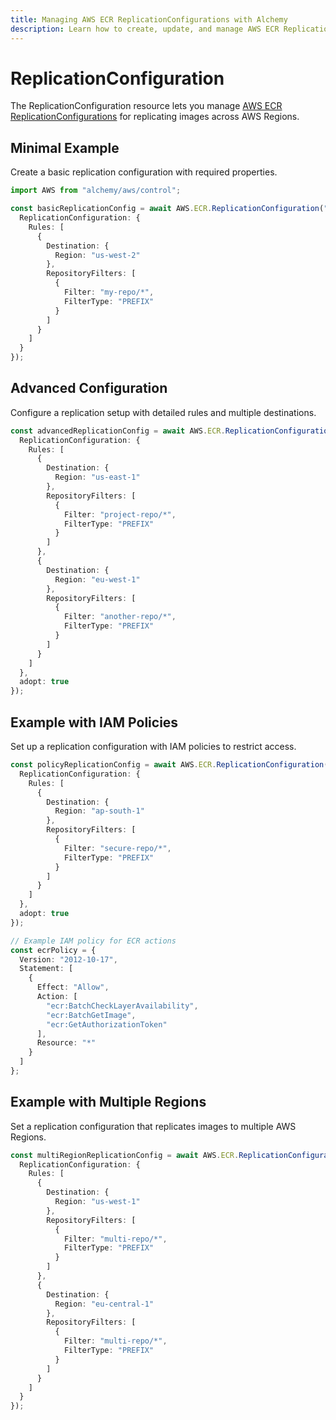 ```yaml
---
title: Managing AWS ECR ReplicationConfigurations with Alchemy
description: Learn how to create, update, and manage AWS ECR ReplicationConfigurations using Alchemy Cloud Control.
---
```


# ReplicationConfiguration

The ReplicationConfiguration resource lets you manage [AWS ECR ReplicationConfigurations](https://docs.aws.amazon.com/ecr/latest/userguide/) for replicating images across AWS Regions.

## Minimal Example

Create a basic replication configuration with required properties.

```ts
import AWS from "alchemy/aws/control";

const basicReplicationConfig = await AWS.ECR.ReplicationConfiguration("basicReplicationConfig", {
  ReplicationConfiguration: {
    Rules: [
      {
        Destination: {
          Region: "us-west-2"
        },
        RepositoryFilters: [
          {
            Filter: "my-repo/*",
            FilterType: "PREFIX"
          }
        ]
      }
    ]
  }
});
```

## Advanced Configuration

Configure a replication setup with detailed rules and multiple destinations.

```ts
const advancedReplicationConfig = await AWS.ECR.ReplicationConfiguration("advancedReplicationConfig", {
  ReplicationConfiguration: {
    Rules: [
      {
        Destination: {
          Region: "us-east-1"
        },
        RepositoryFilters: [
          {
            Filter: "project-repo/*",
            FilterType: "PREFIX"
          }
        ]
      },
      {
        Destination: {
          Region: "eu-west-1"
        },
        RepositoryFilters: [
          {
            Filter: "another-repo/*",
            FilterType: "PREFIX"
          }
        ]
      }
    ]
  },
  adopt: true
});
```

## Example with IAM Policies

Set up a replication configuration with IAM policies to restrict access.

```ts
const policyReplicationConfig = await AWS.ECR.ReplicationConfiguration("policyReplicationConfig", {
  ReplicationConfiguration: {
    Rules: [
      {
        Destination: {
          Region: "ap-south-1"
        },
        RepositoryFilters: [
          {
            Filter: "secure-repo/*",
            FilterType: "PREFIX"
          }
        ]
      }
    ]
  },
  adopt: true
});

// Example IAM policy for ECR actions
const ecrPolicy = {
  Version: "2012-10-17",
  Statement: [
    {
      Effect: "Allow",
      Action: [
        "ecr:BatchCheckLayerAvailability",
        "ecr:BatchGetImage",
        "ecr:GetAuthorizationToken"
      ],
      Resource: "*"
    }
  ]
};
```

## Example with Multiple Regions

Set a replication configuration that replicates images to multiple AWS Regions.

```ts
const multiRegionReplicationConfig = await AWS.ECR.ReplicationConfiguration("multiRegionReplicationConfig", {
  ReplicationConfiguration: {
    Rules: [
      {
        Destination: {
          Region: "us-west-1"
        },
        RepositoryFilters: [
          {
            Filter: "multi-repo/*",
            FilterType: "PREFIX"
          }
        ]
      },
      {
        Destination: {
          Region: "eu-central-1"
        },
        RepositoryFilters: [
          {
            Filter: "multi-repo/*",
            FilterType: "PREFIX"
          }
        ]
      }
    ]
  }
});
```